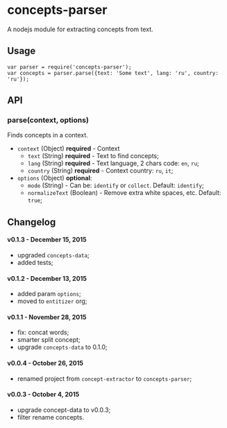 # concepts-parser

A nodejs module for extracting concepts from text.

## Usage
```
var parser = require('concepts-parser');
var concepts = parser.parse({text: 'Some text', lang: 'ru', country: 'ru'});
```

## API

### parse(context, options)

Finds concepts in a context.

- `context` (Object) **required** - Context
  + `text` (String) **required** - Text to find concepts;
  + `lang` (String) **required** - Text language, 2 chars code: `en`, `ru`;
  + `country` (String) **required** - Context country: `ru`, `it`;
- `options` (Object) **optional**:
  + `mode` (String) - Can be: `identify` or `collect`. Default: `identify`;
  + `normalizeText` (Boolean) - Remove extra white spaces, etc. Default: `true`;

## Changelog

#### v0.1.3 - December 15, 2015

- upgraded `concepts-data`;
- added tests;

#### v0.1.2 - December 13, 2015

- added param `options`;
- moved to `entitizer` org;

#### v0.1.1 - November 28, 2015

- fix: concat words;
- smarter split concept;
- upgrade `concepts-data` to 0.1.0;

#### v0.0.4 - October 26, 2015

- renamed project from `concept-extractor` to `concepts-parser`;

#### v0.0.3 - October 4, 2015

- upgrade concept-data to v0.0.3;
- filter rename concepts.
